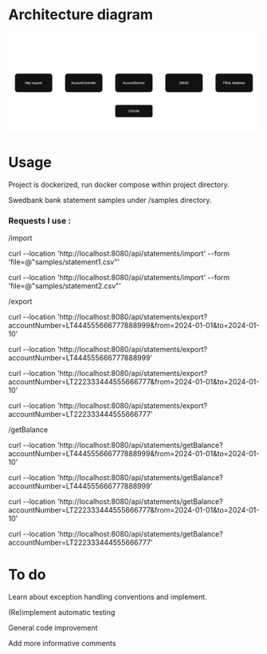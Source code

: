 <h1>Architecture diagram</h1>

![diagram.drawio.png](samples/diagram.drawio.png)

<h1>Usage</h1>

Project is dockerized, run docker compose within project directory.

Swedbank bank statement samples under /samples directory.

<h3>Requests I use : </h3>

/import

curl --location 'http://localhost:8080/api/statements/import' --form 'file=@"samples/statement1.csv"'

curl --location 'http://localhost:8080/api/statements/import' --form 'file=@"samples/statement2.csv"'

/export

curl --location 'http://localhost:8080/api/statements/export?accountNumber=LT444555666777888999&from=2024-01-01&to=2024-01-10'

curl --location 'http://localhost:8080/api/statements/export?accountNumber=LT444555666777888999'

curl --location 'http://localhost:8080/api/statements/export?accountNumber=LT222333444555666777&from=2024-01-01&to=2024-01-10'

curl --location 'http://localhost:8080/api/statements/export?accountNumber=LT222333444555666777'

/getBalance

curl --location 'http://localhost:8080/api/statements/getBalance?accountNumber=LT444555666777888999&from=2024-01-01&to=2024-01-10'

curl --location 'http://localhost:8080/api/statements/getBalance?accountNumber=LT444555666777888999'

curl --location 'http://localhost:8080/api/statements/getBalance?accountNumber=LT222333444555666777&from=2024-01-01&to=2024-01-10'

curl --location 'http://localhost:8080/api/statements/getBalance?accountNumber=LT222333444555666777'

<h1>To do</h1>

Learn about exception handling conventions and implement.

(Re)implement automatic testing

General code improvement

Add more informative comments
